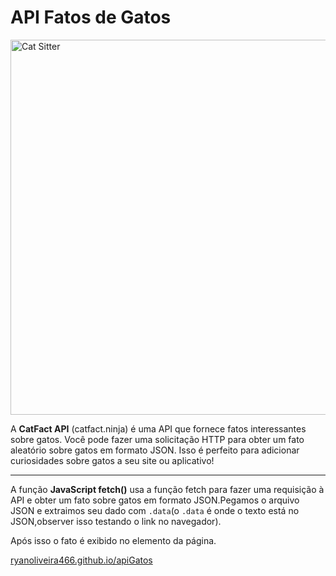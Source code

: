 # API Fatos de Gatos

<img src="https://cataas.com/cat/gif" width=600 alt="Cat Sitter" />


A **CatFact API** (catfact.ninja) é uma API que fornece fatos interessantes sobre gatos. Você pode fazer uma solicitação HTTP para obter um fato aleatório sobre gatos em formato JSON. Isso é perfeito para adicionar curiosidades sobre gatos a seu site ou aplicativo!

---

A função **JavaScript fetch()** usa a função fetch para fazer uma requisição à API e obter um fato sobre gatos em formato JSON.Pegamos o arquivo JSON e extraimos seu dado com `.data`(o `.data` é onde o texto está no JSON,observer isso testando o link no navegador). 

Após isso o  fato é exibido no elemento da página.

[ryanoliveira466.github.io/apiGatos](https://ryanoliveira466.github.io/apiGatos/)


